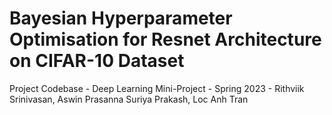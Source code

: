 # Bayesian Hyperparameter Optimisation for Resnet Architecture on CIFAR-10 Dataset
Project Codebase - Deep Learning Mini-Project - Spring 2023 - Rithviik Srinivasan, Aswin Prasanna Suriya Prakash, Loc Anh Tran
